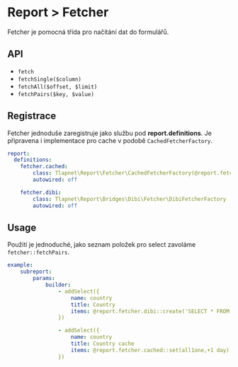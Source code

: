 # Report > Fetcher

Fetcher je pomocná třída pro načítání dat do formulářů.

## API

- `fetch`
- `fetchSingle($column)`
- `fetchAll($offset, $limit)`
- `fetchPairs($key, $value)`

## Registrace

Fetcher jednoduše zaregistruje jako službu pod **report.definitions**. Je připravena
i implementace pro cache v podobě `CachedFetcherFactory`.

```yaml
report:
  definitions:
	fetcher.cached:
		class: Tlapnet\Report\Fetcher\CachedFetcherFactory(@report.fetcher.dibi)
		autowired: off

	fetcher.dibi:
		class: Tlapnet\Report\Bridges\Dibi\Fetcher\DibiFetcherFactory
		autowired: off
```

## Usage

Použití je jednoduché, jako seznam položek pro select zavoláme `fetcher::fetchPairs`.

```yaml
example:
	subreport:
		params:
			builder:
				- addSelect({
					name: country
					title: Country
					items: @report.fetcher.dibi::create('SELECT * FROM country')::fetchPairs('id', 'name')
				})

				- addSelect({
					name: country
					title: Country cache
					items: @report.fetcher.cached::set(all1one,+1 day)::create('SELECT * FROM country')::fetchPairs('id', 'name')
				})
```
